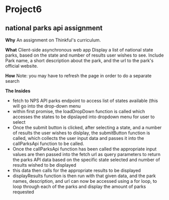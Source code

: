 # Project6
## national parks api assignment 

**Why**
An assignment on Thinkful's curriculum. 

**What**
Client-side asynchronous web app
Display a list of national state parks, based on the state and number of results user wishes to see.
Include Park name, a short description about the park, and the url to the park's official website.

**How** 
Note: you may have to refresh the page in order to do a separate search


**The Insides**
* fetch to NPS API parks endpoint to access list of states available (this will go into the drop-down menu
* within first promise, the loadDropDown function is called which accesses the states to be dipslayed into dropdown menu for user to select
* Once the submit button is clicked, after selecting a state, and a number of results the user wishes to dislplay, the submitButton function is called, which collects the user input data and passes it into the callParksApi function to be called. 
* Once the callParksApi function has been called the appropriate input values are then passed into the fetch url as query parameters to return the parks API data based on the specific state selected and number of results wished to be displayed
* this data then calls for the appropriate results to be displayed
* displayResults function is then run with that given data, and the park names, description, and url can now be accessed using a for loop, to loop through each of the parks and display the amount of parks requested
